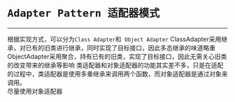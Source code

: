 # `Adapter Pattern 适配器模式`

---

根据实现方式，可以分为`Class Adapter`和` Object Adapter`
ClassAdapter采用继承，对已有的旧类进行继承，同时实现了目标接口，因此多态继承的味道略重  
ObjectAdapter采用聚合，持有已有的旧类，实现了目标接口，因此无需关心旧类的改变带来的继承等影响
类适配器和对象适配器的功能其实差不多，只是在适配的过程中，类适配器是使用多重继承来调用两个函数，而对象适配器是通过对象来调用。  
尽量使用对象适配器  

 
